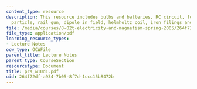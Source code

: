 ```yaml
---
content_type: resource
description: This resource includes bulbs and batteries, RC circuit, force on charged
  particle, rail gun, dipole in field, helmholtz coil, iron filings and bent wire.
file: /media/courses/8-02t-electricity-and-magnetism-spring-2005/264f72dfa9347b058f7d1ccc15b8472b_prs_w10d1.pdf
file_type: application/pdf
learning_resource_types:
- Lecture Notes
ocw_type: OCWFile
parent_title: Lecture Notes
parent_type: CourseSection
resourcetype: Document
title: prs_w10d1.pdf
uid: 264f72df-a934-7b05-8f7d-1ccc15b8472b
---
```

